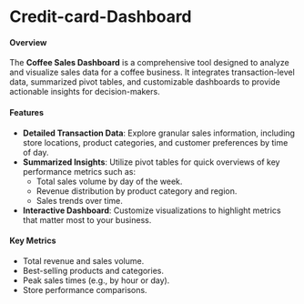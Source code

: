 # Credit-card-Dashboard

#### Overview
The **Coffee Sales Dashboard** is a comprehensive tool designed to analyze and visualize sales data for a coffee business. It integrates transaction-level data, summarized pivot tables, and customizable dashboards to provide actionable insights for decision-makers.

#### Features
- **Detailed Transaction Data**: Explore granular sales information, including store locations, product categories, and customer preferences by time of day.
- **Summarized Insights**: Utilize pivot tables for quick overviews of key performance metrics such as:
  - Total sales volume by day of the week.
  - Revenue distribution by product category and region.
  - Sales trends over time.
- **Interactive Dashboard**: Customize visualizations to highlight metrics that matter most to your business.

#### Key Metrics
- Total revenue and sales volume.
- Best-selling products and categories.
- Peak sales times (e.g., by hour or day).
- Store performance comparisons.



